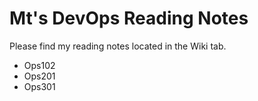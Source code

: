 # Mt's DevOps Reading Notes

Please find my reading notes located in the Wiki tab.

 * Ops102
 * Ops201
 * Ops301

